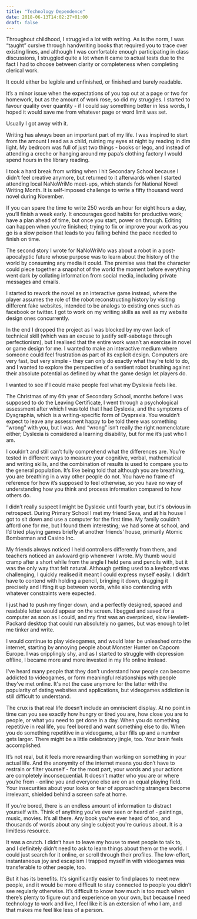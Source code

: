 ```yaml
---
title: "Technology Dependence"
date: 2018-06-13T14:02:27+01:00
draft: false
---
```


Throughout childhood, I struggled a lot with writing. As is the norm, I was “taught” cursive through handwriting books that required you to trace over existing lines, and  although I was comfortable enough participating in class discussions, I struggled quite a lot when it came to actual tests due to the fact I had to choose between clarity or completeness when completing clerical work.

It could either be legible and unfinished, or finished and barely readable.

It’s a minor issue when the expectations of you top out at a page or two for homework, but as the amount of work rose, so did my struggles. I started to favour quality over quantity - if I could say something better in less words, I hoped it would save me from whatever page or word limit was set.

Usually I got away with it.

Writing has always been an important part of my life. I was inspired to start from the amount I read as a child, ruining my eyes at night by reading in dim light. My bedroom was full of just two things - books or lego, and instead of attending a creche or hanging around my papa’s clothing factory I would spend hours in the library reading.

I took a hard break from writing when I hit Secondary School because I didn’t feel creative anymore, but returned to it afterwards when I started attending local NaNoWriMo meet-ups, which stands for National Novel Writing Month. It is self-imposed challenge to write a fifty thousand word novel during November.

If you can spare the time to write 250 words an hour for eight hours a day, you’ll finish a week early.  It encourages good habits for productive work; have a plan ahead of time, but once you start, power on through. Editing can happen when you’re finished; trying to fix or improve your work as you go is a slow poison that leads to you falling behind the pace needed to finish on time.

The second story I wrote for NaNoWriMo was about a robot in a post-apocalyptic future whose purpose was to learn about the history of the world by consuming any media it could. The premise was that the character could piece together a snapshot of the world the moment before everything went dark by collating information from social media, including private messages and emails.

I started to rework the novel as an interactive game instead, where the player assumes the role of the robot reconstructing history by visiting different fake websites, intended to be analogs to existing ones such as facebook or twitter. I got to work on my writing skills as well as my website design ones concurrently.

In the end I dropped the project as I was blocked by my own lack of technical skill (which was an excuse to justify self-sabotage through perfectionism), but I realised that the entire work wasn’t an exercise in novel or game design for me. I wanted to make an interactive medium where someone could feel frustration as part of its explicit design. Computers are very fast, but very simple - they can only do exactly what they’re told to do, and I wanted to explore the perspective of a sentient robot brushing against their absolute potential as defined by what the game design let players do.

I wanted to see if I could make people feel what my Dyslexia feels like.

The Christmas of my 6th year of Secondary School, months before I was supposed to do the Leaving Certificate, I went through a psychological assessment after which I was told that I had Dyslexia, and the symptoms of Dysgraphia, which is a writing-specific form of Dyspraxia. You wouldn’t expect to leave any assessment happy to be told there was something “wrong” with you, but I was. And “wrong” isn’t really the right nomenclature either; Dyslexia is considered a learning disability, but for me it’s just who I am.

I couldn’t and still can’t fully comprehend what the differences are. You’re tested in different ways to measure your cognitive, verbal, mathematical and writing skills, and the combination of results is used to compare you to the general population. It’s like being told that although you are breathing, you are breathing in a way other people do not. You have no frame of reference for how it’s supposed to feel otherwise, so you have no way of understanding how you think and process information compared to how others do.

I didn’t really suspect I might be Dyslexic until fourth year, but it's obvious in retrospect. During Primary School I met my friend Seva, and at his house I got to sit down and use a computer for the first time. My family couldn’t afford one for me, but I found them interesting; we had some at school, and I’d tried playing games briefly at another friends’ house, primarily Atomic Bomberman and Casino Inc.

My friends always noticed I held controllers differently from them, and teachers noticed an awkward grip whenever I wrote. My thumb would cramp after a short while from the angle I held pens and pencils with, but it was the only way that felt natural. Although getting used to a keyboard was challenging, I quickly realised it meant I could express myself easily. I didn’t have to contend with holding a pencil, bringing it down, dragging it precisely and lifting it up between words, while also contending with whatever constraints were expected.

I just had to push my finger down, and a perfectly designed, spaced and readable letter would appear on the screen. I begged and saved for a computer as soon as I could, and my first was an overpriced, slow Hewlett-Packard desktop that could run absolutely no games, but was enough to let me tinker and write.

I would continue to play videogames, and would later be unleashed onto the internet, starting by annoying people about Monster Hunter on Capcom Europe. I was cripplingly shy, and as I started to struggle with depression offline, I became more and more invested in my life online instead.

I've heard many people that they don’t understand how people can become addicted to videogames, or form meaningful relationships with people they’ve met online. It's not the case anymore for the latter with the popularity of dating websites and applications, but videogames addiction is still difficult to understand.

The crux is that real life doesn’t include an omniscient display. At no point in time can you see exactly how hungry or tired you are, how close you are to people, or what you need to get done in a day.  When you do something repetitive in real life, you feel bored and want something else to do. When you do something repetitive in a videogame, a bar fills up and a number gets larger. There might be a little celebratory jingle, too. Your brain feels accomplished.

It’s not real, but it feels more rewarding than working on something in your actual life. And the anonymity of the internet means you don’t have to restrain or filter yourself - for the most part, your words and your actions are completely inconsequential. It doesn’t matter who you are or where you’re from - online you and everyone else are on an equal playing field. Your insecurities about your looks or fear of approaching strangers become irrelevant, shielded behind a screen safe at home.

If you’re bored, there is an endless amount of information to distract yourself with. Think of anything you’ve ever seen or heard of - paintings, music, movies. It’s all there. Any book you’ve ever heard of too, and thousands of words about any single subject you're curious about. It is a limitless resource.

It was a crutch. I didn’t have to leave my house to meet people to talk to, and I definitely didn’t need to ask to learn things about them or the world. I could just search for it online, or scroll through their profiles. The low-effort, instantaneous joy and escapism I trapped myself in with videogames was transferable to other people, too.

But it has its benefits. It’s significantly easier to find places to meet new people, and it would be more difficult to stay connected to people you didn’t see regularly otherwise. It’s difficult to know how much is too much when there’s plenty to figure out and experience on your own, but because I need technology to work and live, I feel like it is an extension of who I am, and that makes me feel like less of a person.